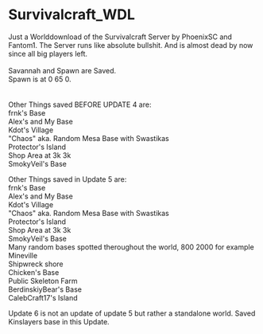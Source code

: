 # Survivalcraft_WDL

Just a Worlddownload of the Survivalcraft Server by PhoenixSC and Fantom1. The Server runs like absolute bullshit. And is almost dead by now since all big players left.<br />
<br />
Savannah and Spawn are Saved.<br />
Spawn is at 0 65 0.<br />
<br />
<br />
Other Things saved BEFORE UPDATE 4 are:   <br />
                          frnk's Base<br />
                          Alex's and My Base<br />
                          Kdot's Village<br />
                          "Chaos" aka. Random Mesa Base with Swastikas<br />
                          Protector's Island<br />
                          Shop Area at 3k 3k<br />
                          SmokyVeil's Base<br />
                          
                          
Other Things saved in Update 5 are:   <br />
                          frnk's Base<br />
                          Alex's and My Base<br />
                          Kdot's Village<br />
                          "Chaos" aka. Random Mesa Base with Swastikas<br />
                          Protector's Island<br />
                          Shop Area at 3k 3k<br />
                          SmokyVeil's Base<br />
                          Many random bases spotted theroughout the world, 800 2000 for example<br />
                          Mineville<br />
                          Shipwreck shore<br />
                          Chicken's Base<br />
                          Public Skeleton Farm<br />
                          BerdinskiyBear's Base<br />
                          CalebCraft17's Island<br />


Update 6 is not an update of update 5 but rather a standalone world. Saved Kinslayers base in this Update.
